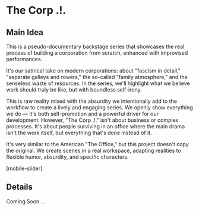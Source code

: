 # The Corp .!.

## Main Idea

This is a pseudo-documentary backstage series that showcases the real process of building a corporation from scratch, enhanced with improvised performances.

It's our satirical take on modern corporations: about "fascism in detail," "separate galleys and rowers," the so-called "family atmosphere," and the senseless waste of resources. In the series, we'll highlight what we believe work should truly be like, but with boundless self-irony.

This is raw reality mixed with the absurdity we intentionally add to the workflow to create a lively and engaging series. We openly show everything we do — it's both self-promotion and a powerful driver for our development. However, "The Corp .!." isn't about business or complex processes. It's about people surviving in an office where the main drama isn't the work itself, but everything that's done instead of it.

It's very similar to the American "The Office," but this project doesn't copy the original. We create scenes in a real workspace, adapting realities to flexible humor, absurdity, and specific characters.

[mobile-slider]

## Details

Coming Soon …